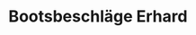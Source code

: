 ---
title: "Bootsbeschläge Erhard"
url: /prien-am-chiemsee/bootsbeschlaege-erhard/
shop: Eisenwaren
---